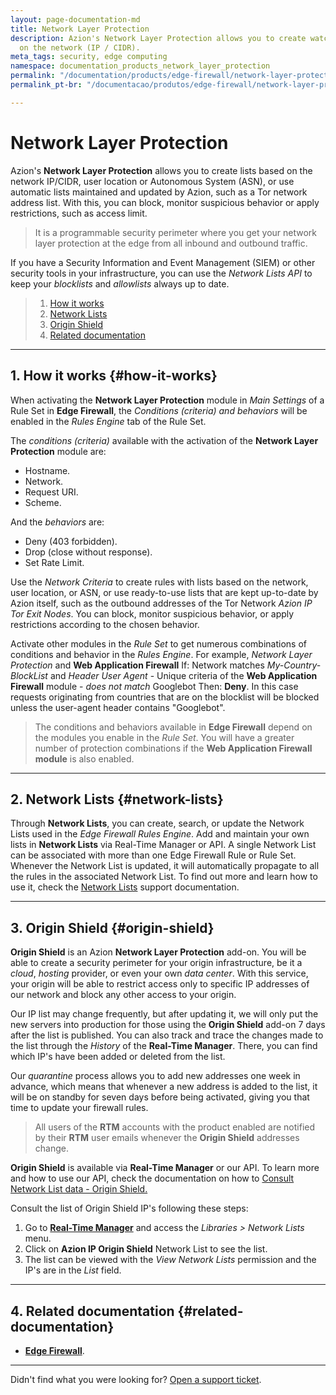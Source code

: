 ```yaml
---
layout: page-documentation-md
title: Network Layer Protection
description: Azion's Network Layer Protection allows you to create watch lists based
  on the network (IP / CIDR).
meta_tags: security, edge computing
namespace: documentation_products_network_layer_protection
permalink: "/documentation/products/edge-firewall/network-layer-protection/"
permalink_pt-br: "/documentacao/produtos/edge-firewall/network-layer-protection/"

---
```

# Network Layer Protection



Azion's **Network Layer Protection** allows you to create lists based on the network IP/CIDR, user location or Autonomous System (ASN), or use automatic lists maintained and updated by Azion, such as a Tor network address list. With this, you can block, monitor suspicious behavior or apply restrictions, such as access limit.

> It is a programmable security perimeter where you get your network layer protection at the edge from all inbound and outbound traffic.

If you have a Security Information and Event Management (SIEM) or other security tools in your infrastructure, you can use the *Network Lists API* to keep your *blocklists* and *allowlists* always up to date.

> 1. [How it works](#how-it-works)
> 2. [Network Lists](#network-lists)
> 3. [Origin Shield](#origin-shield)
> 4. [Related documentation](#related-documentation)

***

## 1. How it works {#how-it-works}

When activating the **Network Layer Protection** module in *Main Settings* of a Rule Set in **Edge Firewall**, the *Conditions (criteria) and behaviors* will be enabled in the *Rules Engine* tab of the Rule Set.

The *conditions (criteria)* available with the activation of the **Network Layer Protection** module are:

* Hostname.
* Network.
* Request URI.
* Scheme. 

And the *behaviors* are:

* Deny (403 forbidden).
* Drop (close without response).
* Set Rate Limit.

Use the *Network Criteria* to create rules with lists based on the network, user location, or ASN, or use ready-to-use lists that are kept up-to-date by Azion itself, such as the outbound addresses of the Tor Network *Azion IP Tor Exit Nodes*. You can block, monitor suspicious behavior, or apply restrictions according to the chosen behavior.

Activate other modules in the *Rule Set* to get numerous combinations of conditions and behavior in the *Rules Engine*. For example, *Network Layer Protection* and **Web Application Firewall** If: Network matches *My-Country-BlockList* and *Header User Agent* - Unique criteria of the **Web Application Firewall** module - *does not match* Googlebot Then: **Deny**. In this case requests originating from countries that are on the blocklist will be blocked unless the user-agent header contains "Googlebot".

> The conditions and behaviors available in **Edge Firewall** depend on the modules you enable in the *Rule Set*. You will have a greater number of protection combinations if the **Web Application Firewall module** is also enabled.

***

## 2. Network Lists {#network-lists}

Through **Network Lists**, you can create, search, or update the Network Lists used in the _Edge Firewall Rules Engine_. Add and maintain your own lists in **Network Lists** via  Real-Time Manager or API. A single Network List can be associated with more than one Edge Firewall Rule or Rule Set. Whenever the Network List is updated, it will automatically propagate to all the rules in the associated Network List. To find out more and learn how to use it, check the [Network Lists](https://www.azion.com/en/documentation/products/edge-firewall/network-layer-protection/network-lists/) support documentation.

***

## 3. Origin Shield {#origin-shield}

**Origin Shield** is an Azion **Network Layer Protection** add-on. You will be able to create a security perimeter for your origin infrastructure, be it a *cloud*, *hosting* provider, or even your own *data center*. With this service, your origin will be able to restrict access only to specific IP addresses of our network and block any other access to your origin.

Our IP list may change frequently, but after updating it, we will only put the new servers into production for those using the **Origin Shield** add-on 7 days after the list is published. You can also track and trace the changes made to the list through the *History* of the **Real-Time Manager**. There, you can find which IP's have been added or deleted from the list.

Our *quarantine* process allows you to add new addresses one week in advance, which means that whenever a new address is added to the list, it will be on standby for seven days before being activated, giving you that time to update your firewall rules.

> All users of the **RTM** accounts with the product enabled are notified by their **RTM** user emails whenever the **Origin Shield** addresses change.

**Origin Shield** is available via **Real-Time Manager** or our API. To learn more and how to use our API, check the documentation on how to [Consult Network List data - Origin Shield.](https://www.azion.com/en/documentation/products/api/v3/network-lists/)

Consult the list of Origin Shield IP's following these steps:

1. Go to [**Real-Time Manager**](https://manager.azion.com/) and access the _Libraries > Network Lists_ menu.
2. Click on **Azion IP Origin Shield** Network List to see the list.
3. The list can be viewed with the *View Network Lists* permission and the IP's are in the *List* field.

***

## 4. Related documentation {#related-documentation}

* [**Edge Firewall**](https://www.azion.com/en/documentation/products/edge-firewall/).

***

Didn't find what you were looking for? [Open a support ticket](https://tickets.azion.com/).